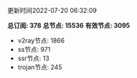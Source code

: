 更新时间2022-07-20 06:32:09

**总订阅: 378**
**总节点: 15536**
**有效节点: 3095**
- v2ray节点: 1866
- ss节点: 971
- ssr节点: 13
- trojan节点: 245
